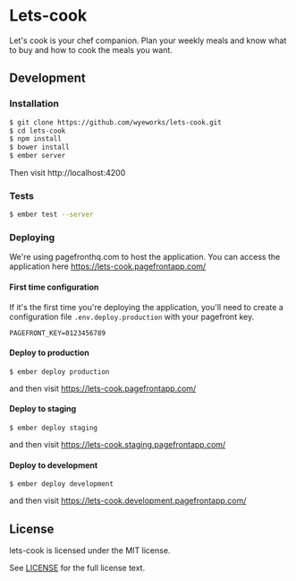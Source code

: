 # Lets-cook

Let's cook is your chef companion. Plan your weekly meals and know what to buy and how to cook the meals you want.

## Development

### Installation

```sh
$ git clone https://github.com/wyeworks/lets-cook.git
$ cd lets-cook
$ npm install
$ bower install
$ ember server
```

Then visit http://localhost:4200

### Tests

```sh
$ ember test --server
```

### Deploying

We're using pagefronthq.com to host the application. You can access the application here https://lets-cook.pagefrontapp.com/

#### First time configuration

If it's the first time you're deploying the application, you'll need to create a configuration file `.env.deploy.production` with your pagefront key.

```
PAGEFRONT_KEY=0123456789
```

#### Deploy to production

```
$ ember deploy production
```

and then visit https://lets-cook.pagefrontapp.com/

#### Deploy to staging

```
$ ember deploy staging
```

and then visit https://lets-cook.staging.pagefrontapp.com/

#### Deploy to development

```
$ ember deploy development
```

and then visit https://lets-cook.development.pagefrontapp.com/

## License

lets-cook is licensed under the MIT license.

See [LICENSE](./LICENSE.md) for the full license text.
